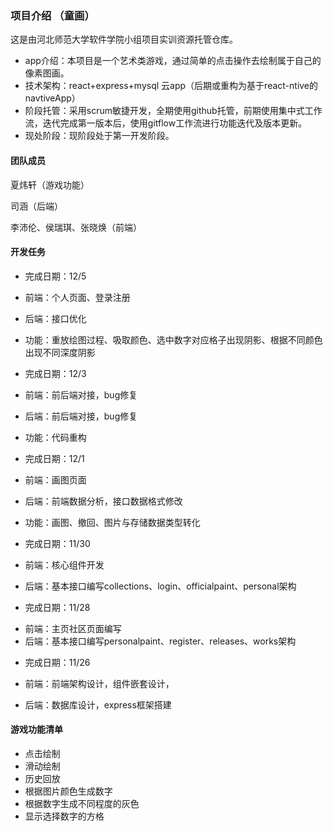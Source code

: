 ### 项目介绍 （童画）

这是由河北师范大学软件学院小组项目实训资源托管仓库。

* app介绍：本项目是一个艺术类游戏，通过简单的点击操作去绘制属于自己的像素图画。
* 技术架构：react+express+mysql   云app（后期或重构为基于react-ntive的navtiveApp）
* 阶段托管：采用scrum敏捷开发，全期使用github托管，前期使用集中式工作流，迭代完成第一版本后，使用gitflow工作流进行功能迭代及版本更新。
* 现处阶段：现阶段处于第一开发阶段。

#### 团队成员

夏炜轩（游戏功能）

司涵（后端）

李沛伦、侯瑞琪、张晓焕（前端）

#### 开发任务

* 完成日期：12/5
* 前端：个人页面、登录注册
* 后端：接口优化
* 功能：重放绘图过程、吸取颜色、选中数字对应格子出现阴影、根据不同颜色出现不同深度阴影



* 完成日期：12/3
* 前端：前后端对接，bug修复
* 后端：前后端对接，bug修复
* 功能：代码重构



* 完成日期：12/1
* 前端：画图页面
* 后端：前端数据分析，接口数据格式修改
* 功能：画图、撤回、图片与存储数据类型转化



* 完成日期：11/30
* 前端：核心组件开发
* 后端：基本接口编写collections、login、officialpaint、personal架构



* 完成日期：11/28

- 前端：主页社区页面编写
- 后端：基本接口编写personalpaint、register、releases、works架构



* 完成日期：11/26

- 前端：前端架构设计，组件嵌套设计，

- 后端：数据库设计，express框架搭建

#### 游戏功能清单

* 点击绘制
* 滑动绘制
* 历史回放
* 根据图片颜色生成数字
* 根据数字生成不同程度的灰色
* 显示选择数字的方格

